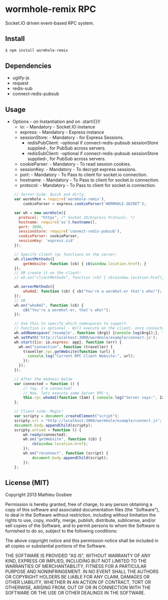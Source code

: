 wormhole-remix RPC
=================

Socket.IO driven event-based RPC system.

## Install
```bash
$ npm install wormhole-remix
```

## Dependencies
  - uglify-js
  - request
  - redis-sub
  - connect-redis-pubsub
## Usage

  - Options - on Instantiation and on .start({})!
    - io: - Mandatory - Socket.IO instance
    - express: - Mandatory - Express instance
	- sessionStore: - Mandatory - for Express Sessions.
	    - redisPubClient: -optional if connect-redis-pubsub sessionStore supplied-, for PubSub across servers.
		- redisSubClient: -optional if connect-redis-pubsub sessionStore supplied-, for PubSub across servers.
	- cookieParser: - Mandatory - To read session cookies.
	- sessionKey: - Mandatory - To decrypt express sessions.
	- port: - Mandatory - To Pass to client for socket.io connection.
	- hostname: - Mandatory - To Pass to client for socket.io connection.
	- protocol: - Mandatory - To Pass to client for socket.io connection.

```javascript
	// Server-Side: Quick and dirty,
	var wormhole = require('wormhole-remix'),
		cookieParser = express.cookieParser('WORMHOLE.SECRET');

	var wh = new wormhole({
	  protocol: "https", /* Socket.IO/Express Protocol. */
	  hostname: require('os').hostname(),
	  port: 3000,
	  sessionStore: require('connect-redis-pubsub'),
	  cookieParser: cookieParser,
	  sessionKey: 'express.sid'
	});

	// Specify client rpc functions on the server:
	wh.clientMethods({
		getWebsite: function (cb) { cb(window.location.href); }
	});
	// OR create it on the client:
	// wh.on("clientMethods", function (cb) { cb(window.location.href)});

	wh.serverMethods({
		whoAmI: function (cb) { cb("You're a wormhol-er that's who!"); }
	});
	// OR
	wh.on("whoAmI", function (cb) {
		cb("You're a wormhol-er, that's who!");
	});

	// Use this to specify which namespaces to support.
	// Function is optional - Will execute on the client, once connected.
	wh.addNamespace('/example', function (Arg1) {console.log(Arg1);}, "ARG!!!");
	wh.setPath('http://localhost:3000/wormhole/example/connect.js');
	wh.start({io: io,express: app}, function (err) {
      wh.on("connection", function (traveller) {
        traveller.rpc.getWebsite(function (url) {
          console.log("Current RPC Client Website:", url);
        });
      });
    });
```

```javascript
	// After the madness below
	var connected = function () {
		// Yay, I'm connected!
		// Now, lets execute some Server RPC's.
		this.rpc.whoAmI(function (Iam) { console.log("Server says:", Iam)});
	};
```
```javascript
	// Client-side: Magic!
	var scripty = document.createElement("script");
	scripty.src = "http://localhost:3000/wormhole/example/connect.js";
	document.body.appendChild(scripty);
	scripty.onload = function () {
		wh.ready(connected);
		wh.on("getWebsite", function (cb) {
			cb(window.location.href);
		});
		wh.on("reconnect", function (script) {
			document.body.appendChild(script);
		});
	};
```

## License (MIT)

Copyright 2013 Mathieu Gosbee

Permission is hereby granted, free of charge, to any person obtaining
a copy of this software and associated documentation files (the
"Software"), to deal in the Software without restriction, including
without limitation the rights to use, copy, modify, merge, publish,
distribute, sublicense, and/or sell copies of the Software, and to
permit persons to whom the Software is furnished to do so, subject to
the following conditions:

The above copyright notice and this permission notice shall be
included in all copies or substantial portions of the Software.

THE SOFTWARE IS PROVIDED "AS IS", WITHOUT WARRANTY OF ANY KIND,
EXPRESS OR IMPLIED, INCLUDING BUT NOT LIMITED TO THE WARRANTIES OF
MERCHANTABILITY, FITNESS FOR A PARTICULAR PURPOSE AND
NONINFRINGEMENT. IN NO EVENT SHALL THE AUTHORS OR COPYRIGHT HOLDERS BE
LIABLE FOR ANY CLAIM, DAMAGES OR OTHER LIABILITY, WHETHER IN AN ACTION
OF CONTRACT, TORT OR OTHERWISE, ARISING FROM, OUT OF OR IN CONNECTION
WITH THE SOFTWARE OR THE USE OR OTHER DEALINGS IN THE SOFTWARE.